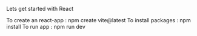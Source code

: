 Lets get started with React

To create an react-app : npm create vite@latest
To install packages : npm install
To run app : npm run dev
